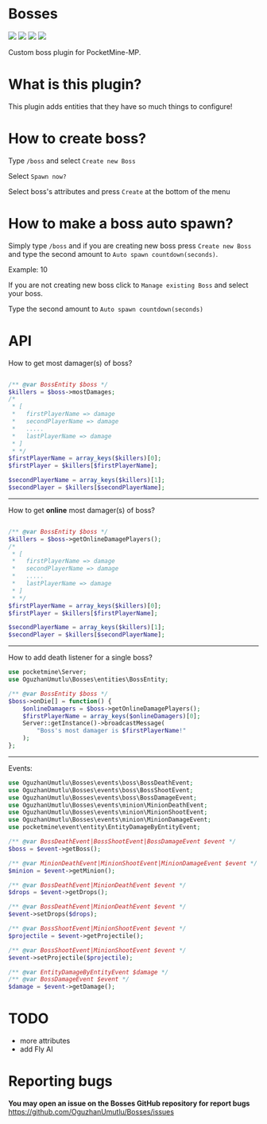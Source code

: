 # Bosses
[![](https://poggit.pmmp.io/shield.state/Bosses)](https://poggit.pmmp.io/p/Bosses)
[![](https://poggit.pmmp.io/shield.api/Bosses)](https://poggit.pmmp.io/p/Bosses)
[![](https://poggit.pmmp.io/shield.dl.total/Bosses)](https://poggit.pmmp.io/p/Bosses)
[![](https://poggit.pmmp.io/shield.dl/Bosses)](https://poggit.pmmp.io/p/Bosses)

Custom boss plugin for PocketMine-MP.

# What is this plugin?

This plugin adds entities that they have so much things to configure!

# How to create boss?

Type `/boss` and select `Create new Boss`

Select `Spawn now?`

Select boss's attributes and press `Create` at the bottom of the menu

# How to make a boss auto spawn?

Simply type `/boss` and if you are creating new boss press `Create new Boss` and type the second amount to `Auto spawn countdown(seconds)`.

Example: 10

If you are not creating new boss click to `Manage existing Boss` and select your boss.

Type the second amount to `Auto spawn countdown(seconds)`

# API

How to get most damager(s) of boss?

```php

/** @var BossEntity $boss */
$killers = $boss->mostDamages;
/*
 * [
 *   firstPlayerName => damage
 *   secondPlayerName => damage
 *   .....
 *   lastPlayerName => damage
 * ]
 * */
$firstPlayerName = array_keys($killers)[0];
$firstPlayer = $killers[$firstPlayerName];

$secondPlayerName = array_keys($killers)[1];
$secondPlayer = $killers[$secondPlayerName];
```

***

How to get **online** most damager(s) of boss?

```php

/** @var BossEntity $boss */
$killers = $boss->getOnlineDamagePlayers();
/*
 * [
 *   firstPlayerName => damage
 *   secondPlayerName => damage
 *   .....
 *   lastPlayerName => damage
 * ]
 * */
$firstPlayerName = array_keys($killers)[0];
$firstPlayer = $killers[$firstPlayerName];

$secondPlayerName = array_keys($killers)[1];
$secondPlayer = $killers[$secondPlayerName];
```

***

How to add death listener for a single boss?

```php
use pocketmine\Server;
use OguzhanUmutlu\Bosses\entities\BossEntity;
```

```php
/** @var BossEntity $boss */
$boss->onDie[] = function() {
    $onlineDamagers = $boss->getOnlineDamagePlayers();
    $firstPlayerName = array_keys($onlineDamagers)[0];
    Server::getInstance()->broadcastMessage(
        "Boss's most damager is $firstPlayerName!"
    );
};
```

***
Events:

```php
use OguzhanUmutlu\Bosses\events\boss\BossDeathEvent;
use OguzhanUmutlu\Bosses\events\boss\BossShootEvent;
use OguzhanUmutlu\Bosses\events\boss\BossDamageEvent;
use OguzhanUmutlu\Bosses\events\minion\MinionDeathEvent;
use OguzhanUmutlu\Bosses\events\minion\MinionShootEvent;
use OguzhanUmutlu\Bosses\events\minion\MinionDamageEvent;
use pocketmine\event\entity\EntityDamageByEntityEvent;
```

```php
/** @var BossDeathEvent|BossShootEvent|BossDamageEvent $event */
$boss = $event->getBoss();

/** @var MinionDeathEvent|MinionShootEvent|MinionDamageEvent $event */
$minion = $event->getMinion();

/** @var BossDeathEvent|MinionDeathEvent $event */
$drops = $event->getDrops();

/** @var BossDeathEvent|MinionDeathEvent $event */
$event->setDrops($drops);

/** @var BossShootEvent|MinionShootEvent $event */
$projectile = $event->getProjectile();

/** @var BossShootEvent|MinionShootEvent $event */
$event->setProjectile($projectile);

/** @var EntityDamageByEntityEvent $damage */
/** @var BossDamageEvent $event */
$damage = $event->getDamage();
```


# TODO
- more attributes
- add Fly AI

# Reporting bugs
**You may open an issue on the Bosses GitHub repository for report bugs**
https://github.com/OguzhanUmutlu/Bosses/issues
